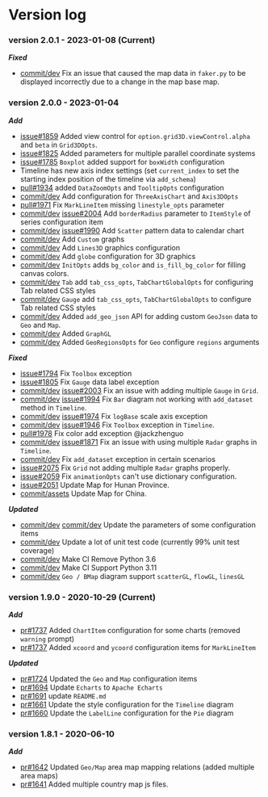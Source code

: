 # Version log

### version 2.0.1 - 2023-01-08 (Current)
***Fixed***
* [commit/dev](https://github.com/pyecharts/pyecharts/commit/d7788ba4b56545bbfe92e39516b6842ac39e9837) Fix an issue that caused the map data in `faker.py` to be displayed incorrectly due to a change in the map base map.

### version 2.0.0 - 2023-01-04

***Add***
* [issue#1859](https://github.com/pyecharts/pyecharts/issues/1859) Added view control for `option.grid3D.viewControl.alpha` and `beta` in `Grid3DOpts`.
* [issue#1825](https://github.com/pyecharts/pyecharts/issues/1825) Added parameters for multiple parallel coordinate systems
* [issue#1785](https://github.com/pyecharts/pyecharts/issues/1785) `Boxplot` added support for `boxWidth` configuration
* Timeline has new axis index settings (set `current_index` to set the starting index position of the timeline via `add_schema`)
* [pull#1934](https://github.com/pyecharts/pyecharts/pull/1934) added `DataZoomOpts` and `TooltipOpts` configuration
* [commit/dev](https://github.com/pyecharts/pyecharts/commit/3547c50434400e6bd347204afff56331f27ea767) Add configuration for `ThreeAxisChart` and `Axis3DOpts`
* [pull#1971](https://github.com/pyecharts/pyecharts/pull/1971) Fix `MarkLineItem` missing `linestyle_opts` parameter
* [commit/dev](https://github.com/pyecharts/pyecharts/commit/2b6fd503349b72b6addad57ff33d253c22743a78) [issue#2004](https://github.com/pyecharts/pyecharts/issues/2004) Add `borderRadius` parameter to `ItemStyle` of series configuration item
* [commit/dev](https://github.com/pyecharts/pyecharts/commit/2b6fd503349b72b6addad57ff33d253c22743a78) [issue#1990](https://github.com/pyecharts/pyecharts/issues/1990) Add `Scatter` pattern data to calendar chart
* [commit/dev](https://github.com/pyecharts/pyecharts/commit/d25cca137b13fdd852bf91d74de816847877bd05) Add `Custom` graphs
* [commit/dev](https://github.com/pyecharts/pyecharts/commit/a85711c3114127d866ffac16d27672802d009e81) Add `Lines3D` graphics configuration
* [commit/dev](https://github.com/pyecharts/pyecharts/commit/a85711c3114127d866ffac16d27672802d009e81) Add `globe` configuration for 3D graphics
* [commit/dev](https://github.com/pyecharts/pyecharts/commit/73a5b11689d9626b61122a58d48e85536800a135) `InitOpts` adds `bg_color` and `is_fill_bg_color` for filling canvas colors.
* [commit/dev](https://github.com/pyecharts/pyecharts/commit/73a5b11689d9626b61122a58d48e85536800a135) `Tab` add `tab_css_opts`, `TabChartGlobalOpts` for configuring Tab related CSS styles 
* [commit/dev](https://github.com/pyecharts/pyecharts/commit/7f5a2eae7cc15b0929a42b0082d7409040e6d382) `Gauge` add `tab_css_opts`, `TabChartGlobalOpts` to configure Tab related CSS styles
* [commit/dev](https://github.com/pyecharts/pyecharts/commit/84483fd6165db0cf607fb95dd4e431d83f2871fe) Added `add_geo_json` API for adding custom `GeoJson` data to `Geo` and `Map`. 
* [commit/dev](https://github.com/pyecharts/pyecharts/pull/2104/commits/74c151a371ffb44336a3aea3d624e27535527711) Added `GraphGL`
* [commit/dev](https://github.com/pyecharts/pyecharts/pull/2104/commits/aaf8076e6d28787dd16d4219f1e473c3c076eb54) Added `GeoRegionsOpts` for `Geo` configure `regions` arguments

***Fixed***
* [issue#1794](https://github.com/pyecharts/pyecharts/issues/1794) Fix `Toolbox` exception
* [issue#1805](https://github.com/pyecharts/pyecharts/issues/1805) Fix `Gauge` data label exception
* [commit/dev](https://github.com/pyecharts/pyecharts/commit/2b6fd503349b72b6addad57ff33d253c22743a78) [issue#2003](https://github.com/pyecharts/pyecharts/issues/2003) Fix an issue with adding multiple `Gauge` in `Grid`.
* [commit/dev](https://github.com/pyecharts/pyecharts/commit/2b6fd503349b72b6addad57ff33d253c22743a78) [issue#1994](https://github.com/pyecharts/pyecharts/issues/1994) Fix `Bar` diagram not working with `add_dataset` method in `Timeline`.
* [commit/dev](https://github.com/pyecharts/pyecharts/commit/2b6fd503349b72b6addad57ff33d253c22743a78) [issue#1974](https://github.com/pyecharts/pyecharts/issues/1974) Fix `logBase` scale axis exception
* [commit/dev](https://github.com/pyecharts/pyecharts/commit/2b6fd503349b72b6addad57ff33d253c22743a78) [issue#1946](https://github.com/pyecharts/pyecharts/issues/1946) Fix `Toolbox` exception in `Timeline`.
* [pull#1978](https://github.com/pyecharts/pyecharts/pull/1978) Fix color add exception @jackzhenguo
* [commit/dev](https://github.com/pyecharts/pyecharts/commit/2b6fd503349b72b6addad57ff33d253c22743a78) [issue#1871](https://github.com/pyecharts/pyecharts/issues/1871) Fix an issue with using multiple `Radar` graphs in `Timeline`.
* [commit/dev](https://github.com/pyecharts/pyecharts/commit/d25cca137b13fdd852bf91d74de816847877bd05) Fix `add_dataset` exception in certain scenarios
* [issue#2075](https://github.com/pyecharts/pyecharts/issues/2075) Fix `Grid` not adding multiple `Radar` graphs properly.
* [issue#2059](https://github.com/pyecharts/pyecharts/issues/2059) Fix `animationOpts` can't use dictionary configuration.
* [issue#2051](https://github.com/pyecharts/pyecharts/issues/2051) Update Map for Hunan Province.
* [commit/assets](https://github.com/pyecharts/pyecharts-assets/commit/5b95f0b0fbfd641b7cd74e6f597354df1abcbb6c) Update Map for China.

***Updated***
* [commit/dev](https://github.com/pyecharts/pyecharts/commit/d25cca137b13fdd852bf91d74de816847877bd05) [commit/dev](https://github.com/pyecharts/pyecharts/commit/a85711c3114127d866ffac16d27672802d009e81) Update the parameters of some configuration items
* [commit/dev](https://github.com/pyecharts/pyecharts/commit/a85711c3114127d866ffac16d27672802d009e81) Update a lot of unit test code (currently 99% unit test coverage)
* [commit/dev](https://github.com/pyecharts/pyecharts/pull/2104/commits/73d56348de063b3135687f23c876a47dcc7ccd73) Make CI Remove Python 3.6
* [commit/dev](https://github.com/pyecharts/pyecharts/pull/2104/commits/29a6c4249bce6dea209e81f58065f9e8486a9beb) Make CI Support Python 3.11
* [commit/dev](https://github.com/pyecharts/pyecharts/pull/2104/commits/4d0edd9f8c1fd667c03b3fd575ffa759a89f311e) `Geo / BMap` diagram support `scatterGL`, `flowGL`, `linesGL`

### version 1.9.0 - 2020-10-29 (Current)

***Add***
* [pr#1737](https://github.com/pyecharts/pyecharts/pull/1737) Added `ChartItem` configuration for some charts (removed `warning` prompt)
* [pr#1737](https://github.com/pyecharts/pyecharts/pull/1726) Added `xcoord` and `ycoord` configuration items for `MarkLineItem`

***Updated***
* [pr#1724](https://github.com/pyecharts/pyecharts/pull/1724) Updated the `Geo` and `Map` configuration items
* [pr#1694](https://github.com/pyecharts/pyecharts/pull/1694) Update `Echarts` to `Apache Echarts`
* [pr#1691](https://github.com/pyecharts/pyecharts/pull/1691) update `README.md`
* [pr#1661](https://github.com/pyecharts/pyecharts/pull/1661) Update the style configuration for the `Timeline` diagram
* [pr#1660](https://github.com/pyecharts/pyecharts/pull/1660) Update the `LabelLine` configuration for the `Pie` diagram

### version 1.8.1 - 2020-06-10

***Add***
* [pr#1642](https://github.com/pyecharts/pyecharts/pull/1642) Updated `Geo/Map` area map mapping relations (added multiple area maps)
* [pr#1641](https://github.com/pyecharts/pyecharts/pull/1641) Added multiple country map js files.
